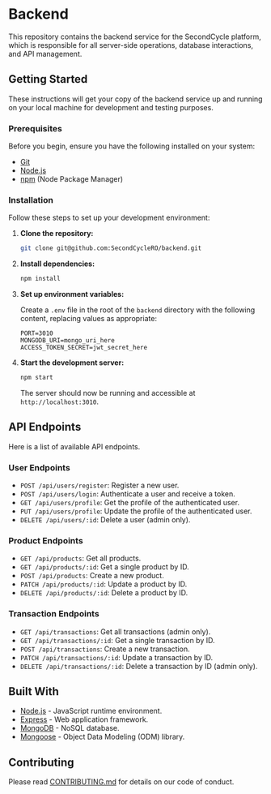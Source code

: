 # Backend

This repository contains the backend service for the SecondCycle platform, which is responsible for all server-side operations, database interactions, and API management.

## Getting Started

These instructions will get your copy of the backend service up and running on your local machine for development and testing purposes.

### Prerequisites

Before you begin, ensure you have the following installed on your system:

- [Git](https://git-scm.com/)
- [Node.js](https://nodejs.org/en/)
- [npm](https://npmjs.com/) (Node Package Manager)

### Installation

Follow these steps to set up your development environment:

1. **Clone the repository:**

   ```bash
   git clone git@github.com:SecondCycleRO/backend.git
   ```

2. **Install dependencies:**

   ```bash
   npm install
   ```

3. **Set up environment variables:**

   Create a `.env` file in the root of the `backend` directory with the following content, replacing values as appropriate:

   ```env
   PORT=3010
   MONGODB_URI=mongo_uri_here
   ACCESS_TOKEN_SECRET=jwt_secret_here
   ```

4. **Start the development server:**

   ```bash
   npm start
   ```

   The server should now be running and accessible at `http://localhost:3010`.

## API Endpoints

Here is a list of available API endpoints.

### User Endpoints

- `POST /api/users/register`: Register a new user.
- `POST /api/users/login`: Authenticate a user and receive a token.
- `GET /api/users/profile`: Get the profile of the authenticated user.
- `PUT /api/users/profile`: Update the profile of the authenticated user.
- `DELETE /api/users/:id`: Delete a user (admin only).

### Product Endpoints

- `GET /api/products`: Get all products.
- `GET /api/products/:id`: Get a single product by ID.
- `POST /api/products`: Create a new product.
- `PATCH /api/products/:id`: Update a product by ID.
- `DELETE /api/products/:id`: Delete a product by ID.

### Transaction Endpoints

- `GET /api/transactions`: Get all transactions (admin only).
- `GET /api/transactions/:id`: Get a single transaction by ID.
- `POST /api/transactions`: Create a new transaction.
- `PATCH /api/transactions/:id`: Update a transaction by ID.
- `DELETE /api/transactions/:id`: Delete a transaction by ID (admin only).

## Built With

- [Node.js](https://nodejs.org/) - JavaScript runtime environment.
- [Express](https://expressjs.com/) - Web application framework.
- [MongoDB](https://www.mongodb.com/) - NoSQL database.
- [Mongoose](https://mongoosejs.com/) - Object Data Modeling (ODM) library.

## Contributing

Please read [CONTRIBUTING.md](https://github.com/SecondCycleRO/.github/blob/master/CONTRIBUTING.MD) for details on our code of conduct.
